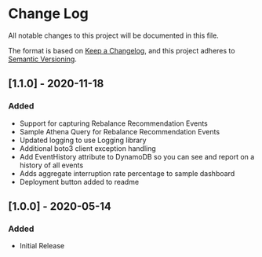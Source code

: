 # Change Log
All notable changes to this project will be documented in this file.

The format is based on [Keep a Changelog](https://keepachangelog.com/en/1.0.0/),
and this project adheres to [Semantic Versioning](https://semver.org/spec/v2.0.0.html).

## [1.1.0] - 2020-11-18
### Added
- Support for capturing Rebalance Recommendation Events
- Sample Athena Query for Rebalance Recommendation Events
- Updated logging to use Logging library
- Additional boto3 client exception handling
- Add EventHistory attribute to DynamoDB so you can see and report on a history of all events
- Adds aggregate interruption rate percentage to sample dashboard
- Deployment button added to readme

## [1.0.0] - 2020-05-14
### Added
- Initial Release